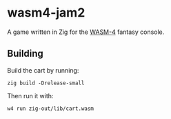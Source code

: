 # wasm4-jam2

A game written in Zig for the [WASM-4](https://wasm4.org) fantasy console.

## Building

Build the cart by running:

```shell
zig build -Drelease-small
```

Then run it with:

```shell
w4 run zig-out/lib/cart.wasm
```
